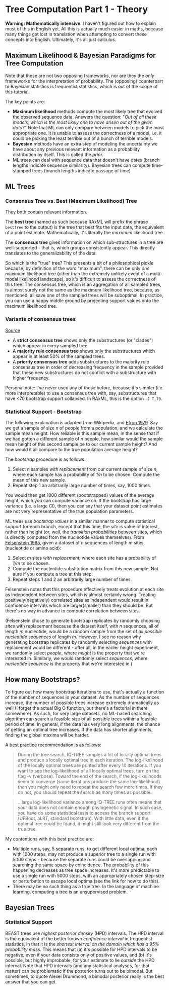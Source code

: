 # Tree Computation Part 1 - Theory

**Warning: Mathematically intensive**. I haven't figured out how to explain most of this in English yet. All this is actually much easier in maths, because many things get lost in translation when attempting to convert these concepts into English. Ultimately, it's all just calculus.

## Maximum Likelihood & Bayesian Paradigms for Tree Computation
Note that these are not two opposing frameworks, nor are they the *only* frameworks for the interpretation of probability.  The (opposing) counterpart to Bayesian statistics is frequentist statistics, which is out of the scope of this tutorial.

The key points are:
- **Maximum likelihood** methods compute the most likely tree that evolved the observed sequence data. Answers the question: "*Out of all these models, which is the most likely one to have arisen out of the given data?*" Note that ML can only compare between models to pick the most appropriate one. It is unable to assess the correctness of a model, i.e. it could be picking the least terrible out of a bunch of terrible models.
- **Bayesian** methods have an extra step of modeling the uncertainty we have about any previous relevant information as a probability distribution by itself. This is called the *prior*. 
- ML trees can deal with sequence data that doesn't have dates (branch lengths indicate sequence similarity). Bayesian trees can compute time-stamped trees (branch lengths indicate passage of time)

## ML Trees

### Consensus Tree vs. Best (Maximum Likelihood) Tree
They both contain relevant information. 

The **best tree** (named as such because RAxML will prefix the phrase `besttree` to the output) is the tree that best fits the input data, the equivalent of a point estimate. Mathematically, it's literally the *maximum* likelihood tree. 

The **consensus tree** gives information on which sub-structures in a tree are well-supported - that is, which groups consistently appear. This directly translates to the generalizability of the data.

So which is the "true" tree? This presents a bit of a philosophical pickle because, by definition of the word "maximum", there can be only *one* maximum likelihood tree (other than the extremely unlikely event of a multi-modal likelihood landscape), so it's difficult to assess the correctness of this tree.  The consensus tree, which is an aggregation of all sampled trees, is almost surely not the same as the maximum likelihood tree, because, as mentioned, all save one of the sampled trees will be suboptimal. In practice, you can use a happy middle ground by projecting support values onto the maximum likelihood tree. 

### Variants of consensus trees

[Source](https://www.stat.wisc.edu/~larget/Genetics629/lec6-4.pdf)

 - A **strict consensus tree** shows only the substructures (or "clades") which appear in every sampled tree. 
 - A **majority rule consensus tree** shows only the substructures which appear in at least 50% of the sampled trees.
 - A **priority consensus tree** adds substructures to the majority rule consensus tree in order of decreasing frequency in the sample provided that these new substructures do not conflict with a substructure with higher frequency.
 
Personal note: I've never used any of these before, because it's simpler (i.e. more interpretable) to use a consensus tree with, say, substructures that have <70 bootstrap support collapsed. In RAxML, this is the option `-J T_70`.

### Statistical Support - Bootstrap

The following explanation is adapted from Wikipedia, and [Efron 1979](https://projecteuclid.org/euclid.aos/1176344552). Say we get a sample of size *n* of people from a population, and we calculate the sample mean height. How reliable is this sample mean, in the sense that if we had gotten a different sample of *n* people, how similar would the sample mean height of this second sample be to our current sample height? And how would it all compare to the true population average height?

The *bootstrap* procedure is as follows:

1. Select *n* samples *with replacement* from our current sample of size *n*, where each sample has a probability of *1/n* to be chosen. Compute the mean of this new sample. 
2. Repeat step 1 an arbitrarily large number of times, say, 1000 times. 
 
You would then get 1000 different (bootstrapped) values of the average height, which you can compute variance on. If the bootstrap has large variance (i.e. a large CI), then you can say that your dataset point estimates are not very representative of the true population parameters. 

ML trees use *bootstrap values* in a similar manner to compute statistical support for each branch, except that this time, the *site* is value of interest, rather than height (or, well, the *transition probabilities* between sites, which is directly computed from the nucleotide values themselves). From [Felsenstein 1985](http://biostat.jhsph.edu/~jleek/teaching/2011/754/reading/felsenstein.pdf), given a dataset of *n* sequences of length *m* sites (nucleotide or amino acid):

1. Select *m* sites *with replacement*, where each site has a probability of *1/m* to be chosen. 
2. Compute the nucleotide substitution matrix from this new sample. Not sure if you compute a tree at this step. 
3. Repeat steps 1 and 2 an arbitrarily large number of times. 

Felsenstein notes that this procedure effectively treats evolution at each site as independent between sites, which is almost certainly wrong. Treating positively(negatively) correlated sites as independent would result in confidence intervals which are larger(smaller) than they should be. But there's no way in advance to compute correlation between sites. 

(Felsenstein chose to generate bootstrap replicates by randomly choosing *sites* with replacement because the dataset itself, with *n* sequences, all of length *m* nucleotide, would be a random sample from the set of *all possible nucleotide sequences* of length *m*. However, I see no reason why generating bootstrap replicates by randomly selecting *sequences* with replacement would be different - after all, in the earlier height experiment, we randomly select *people*, where *height* is the property that we're interested in. Similarly, we would randomly select *sequences*, where *nucleotide sequence* is the property that we're interested in.)

## How many Bootstraps?

To figure out how many bootstrap iterations to use, that's actually a function of the number of sequences in your dataset. As the number of sequences increase, the number of possible trees increase extremely dramatically as well (I forget the actual Big O function, but there's a factorial in there somewhere). As such, for very large datasets, no ML-based searching algorithm can search a feasible size of all possible trees within a feasible period of time. In general, if the data has very long alignments, the chance of getting an optimal tree increases. If the data has shorter alignments, finding the global maxima will be harder. 

A [best practice](https://groups.google.com/forum/#!topic/iqtree/0mwGhDokNns) recommendation is as follows:


>During the tree search, IQ-TREE samples a lot of locally optimal trees and produce a locally optimal tree in each iteration. The log-likelihood of the locally optimal trees are printed after every 10 iterations. If you want to see the log-likelihood of all locally optimal trees, turn on the flag -v (verbose). Toward the end of the search, if the log-likelihoods seem to converge (some iterations produce the same log-likelihood) then you might only need to repeat the search few more times. If they do not, you should repeat the search as many times as possible. 

>...large log-likelihood variance among IQ-TREE runs often means that your data does not contain enough phylogenetic signal. In such case, you have do some statistical tests to access the branch support (UFBoot, aLRT, standard bootstrap). With little data, even if the optimal tree could be found, it might still look very different from the true tree. 


My contentions with this best practice are:

 - Multiple runs, say, 5 separate runs, to get different local optima, each with 1000 steps, may not produce a superior tree to a single run with 5000 steps - because the separate runs could be overlapping and searching the same space by coincidence. The probability of this happening decreases as tree space increases. It's more predictable to use a single run with 5000 steps, with an appropriately chosen step-size or perturbation to escape local optima (see the link for how to do this). 
 - There may be no such thing as a true tree. In the language of machine learning, computing a tree is an unsupervised problem. 

## Bayesian Trees

### Statistical Support

BEAST trees use *highest posterior density* (HPD) intervals. The HPD interval is the equivalent of the better-known *confidence interval* in frequentist statistics, in that it is the *shortest interval on the domain which has a 95% probability mass*. This means that (a) it's possible for HPD intervals to be negative, even if your data consists only of positive values, and (b) it's possible, but highly improbable, for your estimate to lie *outside* the HPD interval. Note that HPD intervals (and any statistical analyses, for that matter) can be problematic if the posterior turns out to be bimodal. But sometimes, to quote Alexei Drummond, a bimodal posterior really is the best answer that you can get. 
